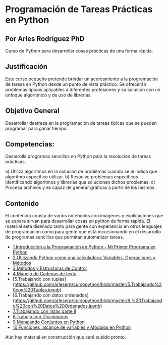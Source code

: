 # Programación de Tareas Prácticas en Python 
## Por Arles Rodríguez PhD

Curso de Python para desarrollar cosas prácticas de una forma rápida.

## Justificación

Este curso pequeño pretende brindar un acercamiento a la programación de tareas en Python desde un punto de vista práctico. Se ofrecerán problemas típicos aplicables a diferentes profesiones y su solución con un enfoque algorítmico y de uso de librerías.

## Objetivo General

Desarrollar destreza en la programación de tareas típicas que se pueden programar para ganar tiempo.

## Competencias: 

Desarrolla programas sencillos en Python para la resolución de tareas prácticas. 

a) Utiliza algoritmos en la solución de problemas cuando se le indica que algoritmo específico utilizar.
b) Resuelve problemas específicos identificando algoritmos y librerías que solucionan dichos problemas.
c) Procesa archivos y es capaz de generar gráficas a partir de los mismos.

## Contenido

El contenido consta de varios notebooks con imágenes y explicaciones que se espera sirvan para desarrollar cosas en python de forma rápida. El material está diseñado tanto para gente con experiencia en otros lenguajes de programación como para gente que está incursionando en el desarrollo de programas sencillos que permitan automatizar tareas.

* [1.Introducción a la Programación en Python - Mi Primer Programa en Python](https://github.com/arleserp/cursopython/blob/master/1-Tareas%20B%C3%A1sicas%20en%20Python.ipynb)
* [2.Utilizando Python como una calculadora: Variables, Operaciones y Métodos](https://github.com/arleserp/cursopython/blob/master/2.%20Utilizando%20Python%20como%20una%20calculadora.ipynb)
* [3.Métodos y Estructuras de Control](https://github.com/arleserp/cursopython/blob/master/3.%20M%C3%A9todos%20y%20estructuras%20de%20control.ipynb)
* [4.Manejo de Cadenas de texto](https://github.com/arleserp/cursopython/blob/master/4.%20Manejo%20de%20Cadenas%20en%20Python.ipynb)
* [5.Trabajando con tuplas] (https://github.com/arleserp/cursopython/blob/master/5.Trabajando%20con%20Tuplas.ipynb)
* [6.Trabajando con datos ordenados] (https://github.com/arleserp/cursopython/blob/master/6.%20Trabajando%20con%20Datos%20Ordenados.ipynb)
* [7.Trabajando con listas parte II](https://github.com/arleserp/cursopython/blob/master/7.%20Trabajando%20con%20listas%20Parte%20II.ipynb)
* [8.Trabajo con Diccionarios](https://github.com/arleserp/cursopython/blob/master/8.%20Diccionarios.ipynb)
* [9.Menajando Conjuntos en Python](https://github.com/arleserp/cursopython/blob/master/9.Manejando%20conjuntos%20en%20python%20(Sets).ipynb)
* [10.Funciones, alcance de variables y Módulos en Python](https://github.com/arleserp/cursopython/blob/master/10.%20Funciones%2C%20alcance%20de%20variables%20y%20M%C3%B3dulos%20en%20Python.ipynb)


Aún hay material en construcción que será subido pronto.
